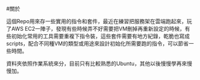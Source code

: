 #關於

這個Repo用來存一些實用的指令和套件，最近在練習把服務架在雲端跑起來，玩了AWS EC2一陣子，發現有些時候弄不好需要把VM刪掉再重新設定的時候，有些初始化常用的工具需要重複下指令裝，這些套件需要有地方紀錄，乾脆也寫成scripts，配合不同種VM的類型或用途來設計初始化所需要跑的指令，可以節省一些時間。

資料夾依照作業系統來分，目前只有比較熟悉的Ubuntu，其他以後慢慢學再來慢慢加。



